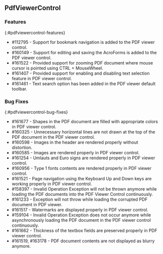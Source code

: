 ## PdfViewerControl

### Features
{:#pdfviewercontrol-features}

* \#112795 - Support for bookmark navigation is added to the PDF viewer control. 
* \#160149 - Support for editing and saving the AcroForms is added to the PDF viewer control.
* \#161522 - Provided support for zooming PDF document where mouse cursor is pointed using CTRL + MouseWheel.
* \#161407 - Provided support for enabling and disabling text selection feature in PDF viewer control.
* \#161461 - Text search option has been added in the PDF viewer default toolbar.

### Bug Fixes
{:#pdfviewercontrol-bug-fixes}

* \#161677 - Shapes in the PDF document are filled with appropriate colors in PDF viewer control.
* \#160325 - Unnecessary horizontal lines are not drawn at the top of the PDF document in the PDF viewer control.
* \#160598 - Images in the header are rendered properly without distortion.
* \#160585 - Images are rendered properly in PDF viewer control.
* \#161254 - Umlauts and Euro signs are rendered properly in PDF viewer control.
* \#160956 - Type 1 fonts contents are rendered properly in PDF viewer control.
* \#161521 - Page navigation using the Keyboard Up and Down keys are working properly in PDF viewer control.
* \#158397 - Invalid Operation Exception will not be thrown anymore while loading the PDF documents into the PDF Viewer Control continuously.
* \#161233 - Exception will not throw while loading the corrupted PDF document in PDF viewer.
* \#161517 - Watermarks are displayed properly in PDF viewer control.
* \#159104 - Invalid Operation Exception does not occur anymore while asynchronously loading the PDF document in the PDF viewer control continuously.
* \#161662 - Thickness of the textbox fields are preserved properly in PDF viewer control.
* \#161519, \#163178 - PDF document contents are not displayed as blurry anymore.
